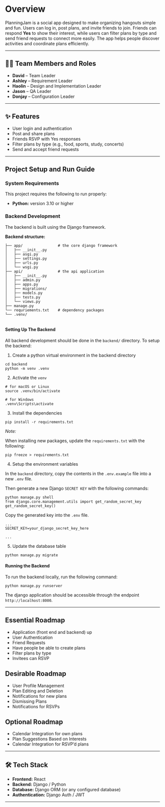 # Overview

PlanningJam is a social app designed to make organizing hangouts simple and fun. Users can log in, post plans, and invite friends to join. Friends can respond **Yes** to show their interest, while users can filter plans by type and send friend requests to connect more easily. The app helps people discover activities and coordinate plans efficiently.

---

## 🧑‍💻 Team Members and Roles
- **David** – Team Leader  
- **Ashley** – Requirement Leader  
- **Haolin** – Design and Implementation Leader  
- **Jason** – QA Leader
- **Donjay** – Configuration Leader

---

## ✨ Features
- User login and authentication  
- Post and share plans  
- Friends RSVP with Yes responses  
- Filter plans by type (e.g., food, sports, study, concerts)  
- Send and accept friend requests  

---

## Project Setup and Run Guide

### System Requirements

This project requires the following to run properly:

- **Python:** version 3.10 or higher

### Backend Development 

The backend is built using the Django framework. 

**Backend structure:**
```
├── app/                # the core django framework
│   ├── __init__.py
│   ├── asgi.py
│   ├── settings.py
│   ├── urls.py
│   └── wsgi.py
├── api/                # the api application
│   ├── __init__.py
│   ├── admin.py
│   ├── apps.py
│   ├── migrations/
│   ├── models.py
│   ├── tests.py
│   └── views.py
├── manage.py
└── requriements.txt    # dependency packages
└── .venv/


```

#### Setting Up The Backend 
All backend development should be done in the `backend/` directory. To setup the backend:

1. Create a python virtual environment in the backend directory

```
cd backend
python -m venv .venv
```

2. Activate the `venv`

```
# for macOS or Linux
source .venv/bin/activate

# for Windows
.venv\Scripts\activate
```

3. Install the dependencies

```
pip install -r requirements.txt
```

*Note:* 

When installing new packages, update the `requirements.txt` with the following:

```
pip freeze > requirements.txt
```

4. Setup the environment variables

In the `backend` directory, copy the contents in the `.env.example` file into a new `.env` file. 

Then generate a new Django `SECRET KEY` with the following commands:
```
python manage.py shell
from django.core.management.utils import get_random_secret_key
get_random_secret_key()
```

Copy the generated key into the `.env` file.

```
...
SECRET_KEY=your_django_secret_key_here

...
```

5.  Update the database table

```
python manage.py migrate
```


#### Running the Backend

To run the backend locally, run the following command:

```
python manage.py runserver
```

The django application should be accessible through the endpoint `http://localhost:8000`.

---

## Essential Roadmap
- Application (front end and backend) up
- User Authentication
- Friend Requests
- Have people be able to create plans
- Filter plans by type
- Invitees can RSVP

## Desirable Roadmap
- User Profile Management
- Plan Editing and Deletion
- Notifications for new plans
- Dismissing Plans
- Notifications for RSVPs

## Optional Roadmap
- Calendar Integration for own plans
- Plan Suggestions Based on Interests
- Calendar Integration for RSVP’d plans



---

## 🛠️ Tech Stack
- **Frontend:** React  
- **Backend:** Django / Python  
- **Database:** Django ORM (or any configured database)  
- **Authentication:** Django Auth / JWT  

---

